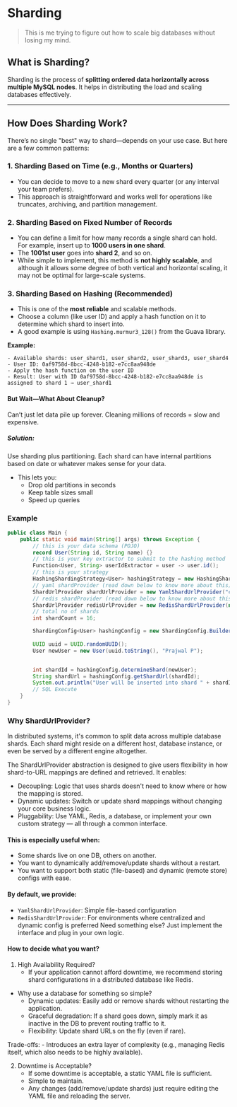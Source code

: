 # Sharding

> This is me trying to figure out how to scale big databases without losing my mind.

## What is Sharding?

Sharding is the process of **splitting ordered data horizontally across multiple MySQL nodes**. It helps in distributing the load and scaling databases effectively.

---

## How Does Sharding Work?

There’s no single "best" way to shard—depends on your use case. But here are a few common patterns:

### 1. Sharding Based on Time (e.g., Months or Quarters)

- You can decide to move to a new shard every quarter (or any interval your team prefers).
- This approach is straightforward and works well for operations like truncates, archiving, and partition management.

### 2. Sharding Based on Fixed Number of Records

- You can define a limit for how many records a single shard can hold.  
  For example, insert up to **1000 users in one shard**.
- The **1001st user** goes into **shard 2**, and so on.
- While simple to implement, this method is **not highly scalable**, and although it allows some degree of both vertical and horizontal scaling, it may not be optimal for large-scale systems.

### 3. Sharding Based on Hashing (Recommended)

- This is one of the **most reliable** and scalable methods.
- Choose a column (like user ID) and apply a hash function on it to determine which shard to insert into.
- A good example is using `Hashing.murmur3_128()` from the Guava library.

**Example:**

```text
- Available shards: user_shard1, user_shard2, user_shard3, user_shard4
- User ID: 0af9758d-8bcc-4248-b182-e7cc8aa948de
- Apply the hash function on the user ID
- Result: User with ID 0af9758d-8bcc-4248-b182-e7cc8aa948de is assigned to shard 1 → user_shard1
```

#### But Wait—What About Cleanup?

Can’t just let data pile up forever. Cleaning millions of records = slow and expensive.

##### Solution:
Use sharding plus partitioning.
Each shard can have internal partitions based on date or whatever makes sense for your data.
- This lets you:
  - Drop old partitions in seconds
  - Keep table sizes small
  - Speed up queries


### Example

```java
public class Main {
    public static void main(String[] args) throws Exception {
        // this is your data schema (POJO)
        record User(String id, String name) {}
        // this is your key extractor to submit to the hashing method
        Function<User, String> userIdExtractor = user -> user.id();
        // this is your strategy
        HashingShardingStrategy<User> hashingStrategy = new HashingShardingStrategy<>(userIdExtractor);
        // yaml shardProvider (read down below to know more about this)
        ShardUrlProvider shardUrlProvider = new YamlShardUrlProvider("config.yaml");
        // redis shardProvider (read down below to know more about this)
        ShardUrlProvider redisUrlProvider = new RedisShardUrlProvider(new Jedis("stg-ppsde002.phonepe.mh6", 6379), "config.yaml");
        // total no of shards
        int shardCount = 16;

        ShardingConfig<User> hashingConfig = new ShardingConfig.Builder<User>().withShardCount(shardCount).withShardingStrategy(hashingStrategy).withShardUrlProvider(redisUrlProvider).build();
        
        UUID uuid = UUID.randomUUID();
        User newUser = new User(uuid.toString(), "Prajwal P");


        int shardId = hashingConfig.determineShard(newUser);
        String shardUrl = hashingConfig.getShardUrl(shardId);
        System.out.println("User will be inserted into shard " + shardId + " if we use HashBased Strategy with endpoint " + shardUrl);
        // SQL Execute
    }
}
```

### Why ShardUrlProvider?

In distributed systems, it's common to split data across multiple database shards. Each shard might reside on a different host, database instance, or even be served by a different engine altogether.

The ShardUrlProvider abstraction is designed to give users flexibility in how shard-to-URL mappings are defined and retrieved. It enables:

- Decoupling: Logic that uses shards doesn't need to know where or how the mapping is stored.
- Dynamic updates: Switch or update shard mappings without changing your core business logic.
- Pluggability: Use YAML, Redis, a database, or implement your own custom strategy — all through a common interface.

#### This is especially useful when:

- Some shards live on one DB, others on another.
- You want to dynamically add/remove/update shards without a restart.
- You want to support both static (file-based) and dynamic (remote store) configs with ease.

#### By default, we provide:

- `YamlShardUrlProvider`: Simple file-based configuration
- `RedisShardUrlProvider`: For environments where centralized and dynamic config is preferred
Need something else? Just implement the interface and plug in your own logic.

#### How to decide what you want?

1. High Availability Required?
   - If your application cannot afford downtime, we recommend storing shard configurations in a distributed database like Redis.

  - Why use a database for something so simple?
    - Dynamic updates: Easily add or remove shards without restarting the application.
    - Graceful degradation: If a shard goes down, simply mark it as inactive in the DB to prevent routing traffic to it.
    - Flexibility: Update shard URLs on the fly (even if rare).
  
  Trade-offs:
    - Introduces an extra layer of complexity (e.g., managing Redis itself, which also needs to be highly available).

2. Downtime is Acceptable?
   - If some downtime is acceptable, a static YAML file is sufficient.
   - Simple to maintain.
   - Any changes (add/remove/update shards) just require editing the YAML file and reloading the server.
